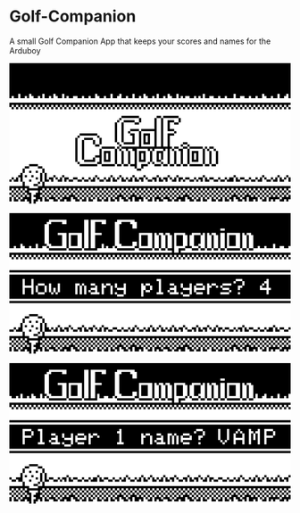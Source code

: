 # Golf-Companion
A small Golf Companion App that keeps your scores and names for the Arduboy

![Screenshot](/Images/GolfCompanionCapture.png)

![Screenshot](/Images/GolfCompanionCapture2.png)

![Screenshot](/Images/GolfCompanionCapture3.png)
